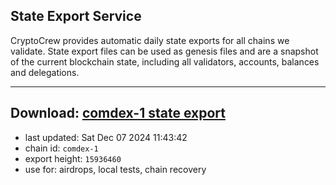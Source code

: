 ## State Export Service
CryptoCrew provides automatic daily state exports for all chains we validate. State export files can be used as genesis files and are a snapshot of the current blockchain state, including all validators, accounts, balances and delegations.

---
**Download: [comdex-1 state export](https://dl-eu2.ccvalidators.com/SERVICE/comdex/comdex-1_export_15936460.json)**
---

- last updated: Sat Dec 07 2024 11:43:42
- chain id: `comdex-1`
- export height: `15936460`
- use for: airdrops, local tests, chain recovery

